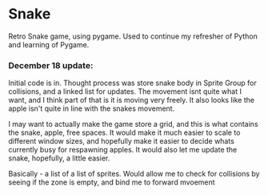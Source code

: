 # Snake
Retro Snake game, using pygame. Used to continue my refresher of Python and learning of Pygame.

### December 18 update:
Initial code is in. Thought process was store snake body in Sprite Group for collisions, and a linked list for updates. The movement isnt quite what I want,
and I think part of that is it is moving very freely. It also looks like the apple isn't quite in line with the snakes movement.

I may want to actually make the game store a grid, and this is what contains the snake, apple, free spaces. It would make it much easier to scale to different
window sizes, and hopefully make it easier to decide whats currently busy for respawning apples. It would also let me update the snake, hopefully, a little easier.

Basically - a list of a list of sprites. Would allow me to check for collisions by seeing if the zone is empty, and bind me to forward mvoement
